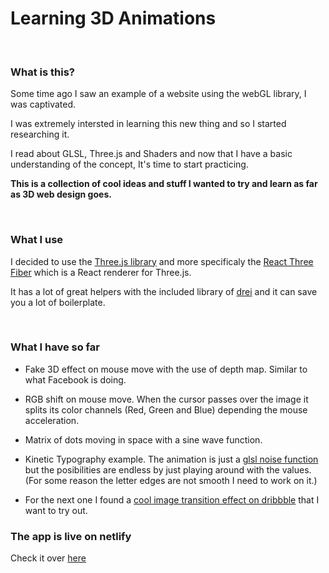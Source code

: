 # Learning 3D Animations 

<br>

### What is this?

Some time ago I saw an example of a website using the webGL library, I was captivated.

I was extremely intersted in learning this new thing and so I started researching it.

I read about GLSL, Three.js and Shaders and now that I have a basic understanding of the concept, It's time to start practicing.

<strong> This is a collection of cool ideas and stuff I wanted to try and learn as far as 3D web design goes. </strong>

<br>

### What I use

I decided to use the [Three.js library](https://threejs.org/) and more specificaly the [React Three Fiber](https://github.com/pmndrs/react-three-fiber) which is a React renderer for Three.js.

It has a lot of great helpers with the included library of [drei](https://github.com/pmndrs/drei) and it can save you a lot of boilerplate.

<br>

### What I have so far

- Fake 3D effect on mouse move with the use of depth map. Similar to what Facebook is doing.

- RGB shift on mouse move. When the cursor passes over the image it splits its color channels (Red, Green and Blue) depending the mouse acceleration. 

- Matrix of dots moving in space with a sine wave function.

- Kinetic Typography example. The animation is just a [glsl noise function](https://github.com/hughsk/glsl-noise/blob/master/classic/2d.glsl) but the posibilities are endless by just playing around with the values. (For some reason the letter edges are not smooth I need to work on it.)

- For the next one I found a [cool image transition effect on dribbble](https://dribbble.com/shots/13992995-CORWIN-Website) that I want to try out.
<!-- - More are coming... -->

### The app is live on netlify
Check it over [here](https://learning-three-js.netlify.app/)
